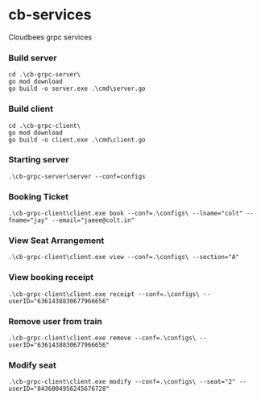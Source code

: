 # cb-services
Cloudbees grpc services

### Build server ###
```
cd .\cb-grpc-server\
go mod download
go build -o server.exe .\cmd\server.go
```

### Build client ###
```
cd .\cb-grpc-client\
go mod download
go build -o client.exe .\cmd\client.go
```


### Starting server  ###
```
.\cb-grpc-server\server --conf=configs
```


### Booking Ticket ###
```
.\cb-grpc-client\client.exe book --conf=.\configs\ --lname="colt" --fname="jay" --email="jaeee@colt.in"
```

### View Seat Arrangement ###
```
.\cb-grpc-client\client.exe view --conf=.\configs\ --section="A"
```

### View booking receipt ###
```
.\cb-grpc-client\client.exe receipt --conf=.\configs\ --userID="6361438830677966656"
```

### Remove user from train ###
```
.\cb-grpc-client\client.exe remove --conf=.\configs\ --userID="6361438830677966656"
```

### Modify seat ###
```
.\cb-grpc-client\client.exe modify --conf=.\configs\ --seat="2" --userID="8436004956245676728"
```